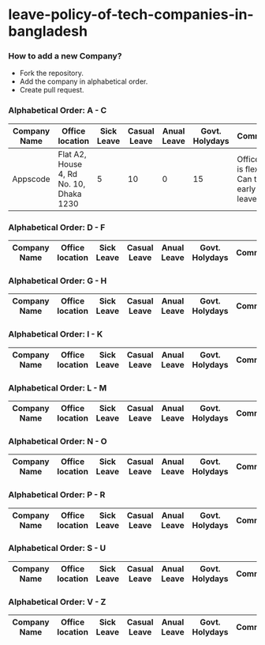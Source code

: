 # leave-policy-of-tech-companies-in-bangladesh

<h3>How to add a new Company?</h3>

- Fork the repository.
- Add the company in alphabetical order.
- Create pull request.


<h3>Alphabetical Order: A - C</h3> 

| Company Name| Office location | Sick Leave | Casual Leave | Anual Leave | Govt. Holydays| Comments | Web presence  |
| ------------- |-------------| -----| -----| -----| -----| ---------------| --------|
| Appscode  | Flat A2, House 4, Rd No. 10, Dhaka 1230 | 5 | 10 | 0 |  15 | Office hour is flexible. Can take early leave.|https://www.appscode.com |


<h3>Alphabetical Order: D - F</h3> 

| Company Name| Office location | Sick Leave | Casual Leave | Anual Leave | Govt. Holydays | Comments  | Web presence  |
| ------------- |-------------| -----| -----| -----| -----| ---------------| --------|


<h3>Alphabetical Order: G - H</h3> 

| Company Name| Office location | Sick Leave | Casual Leave | Anual Leave | Govt. Holydays | Comments  | Web presence  |
| ------------- |-------------| -----| -----| -----| -----| ---------------| --------|

<h3>Alphabetical Order: I - K</h3> 

| Company Name| Office location | Sick Leave | Casual Leave | Anual Leave | Govt. Holydays | Comments  | Web presence  |
| ------------- |-------------| -----| -----| -----| -----| ---------------| --------|


<h3>Alphabetical Order: L - M</h3> 

| Company Name| Office location | Sick Leave | Casual Leave | Anual Leave | Govt. Holydays | Comments  | Web presence  |
| ------------- |-------------| -----| -----| -----| -----| ---------------| --------|

<h3>Alphabetical Order: N - O</h3> 

| Company Name| Office location | Sick Leave | Casual Leave | Anual Leave | Govt. Holydays | Comments  | Web presence  |
| ------------- |-------------| -----| -----| -----| -----| ---------------| --------|

<h3>Alphabetical Order: P - R</h3> 

| Company Name| Office location | Sick Leave | Casual Leave | Anual Leave | Govt. Holydays | Comments  | Web presence  |
| ------------- |-------------| -----| -----| -----| -----| ---------------| --------|

<h3>Alphabetical Order: S - U</h3> 

| Company Name| Office location | Sick Leave | Casual Leave | Anual Leave | Govt. Holydays | Comments  | Web presence  |
| ------------- |-------------| -----| -----| -----| -----| ---------------| --------|

<h3>Alphabetical Order: V - Z</h3> 

| Company Name| Office location | Sick Leave | Casual Leave | Anual Leave | Govt. Holydays | Comments  | Web presence  |
| ------------- |-------------| -----| -----| -----| -----| ---------------| --------|

